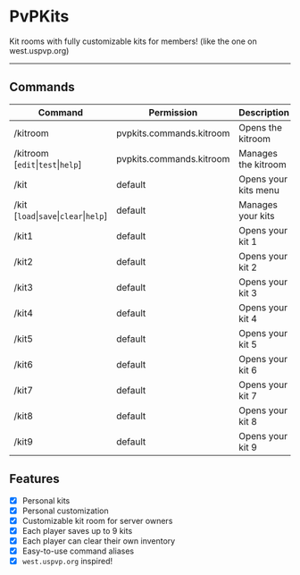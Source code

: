 # PvPKits
Kit rooms with fully customizable kits for members! (like the one on west.uspvp.org)

------------------------------------------------------

## Commands
| Command                                | Permission               | Description          | Aliases            |
|----------------------------------------|--------------------------|----------------------|--------------------|
| /kitroom                               | pvpkits.commands.kitroom | Opens the kitroom    | /kr                |
| /kitroom [`edit`\|`test`\|`help`]      | pvpkits.commands.kitroom | Manages the kitroom  | /kr                |
| /kit                                   | default                  | Opens your kits menu | /kits, /k          |
| /kit [`load`\|`save`\|`clear`\|`help`] | default                  | Manages your kits    | /kits, /k          |
| /kit1                                  | default                  | Opens your kit 1     | /k1                |
| /kit2                                  | default                  | Opens your kit 2     | /k2                |
| /kit3                                  | default                  | Opens your kit 3     | /k3                |
| /kit4                                  | default                  | Opens your kit 4     | /k4                |
| /kit5                                  | default                  | Opens your kit 5     | /k5                |
| /kit6                                  | default                  | Opens your kit 6     | /k6                |
| /kit7                                  | default                  | Opens your kit 7     | /k7                |
| /kit8                                  | default                  | Opens your kit 8     | /k8                |
| /kit9                                  | default                  | Opens your kit 9     | /k9                |

## Features
- [x] Personal kits
- [X] Personal customization
- [x] Customizable kit room for server owners
- [x] Each player saves up to 9 kits
- [x] Each player can clear their own inventory
- [x] Easy-to-use command aliases
- [x] `west.uspvp.org` inspired!

